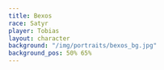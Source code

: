 ```yaml
---
title: Bexos
race: Satyr
player: Tobias
layout: character
background: "/img/portraits/bexos_bg.jpg"
background_pos: 50% 65%
---
```

